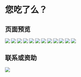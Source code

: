 # 您吃了么？

## 页面预览

![](./commons/readme/0.png)
![](./commons/readme/1.png)
![](./commons/readme/2.png)
![](./commons/readme/3.png)
![](./commons/readme/4.png)
![](./commons/readme/5.png)
![](./commons/readme/6.png)
![](./commons/readme/7.png)
![](./commons/readme/8.png)
![](./commons/readme/9.png)
![](./commons/readme/10.png)
![](./commons/readme/11.png)


## 联系或资助

![](./commons/readme/1734073307402.png)